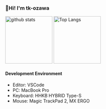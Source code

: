 ### 👋Hi! I'm tk-ozawa

<p align="left"> 
  <img alt="github stats" height="150px" src="https://github-readme-stats.vercel.app/api?username=tk-ozawa&count_private=true&show_icons=true&show_icons=true&theme=algolia" />
  <img alt="Top Langs" height="150px" src="https://github-readme-stats.vercel.app/api/top-langs/?username=tk-ozawa&layout=compact&count_private=true&show_icons=true&show_icons=true&theme=algolia" />
</p>

#### Development Environment

- Editor: VSCode
- PC: MacBook Pro
- Keyboard: HHKB HYBRID Type-S
- Mouse: Magic TrackPad 2, MX ERGO
